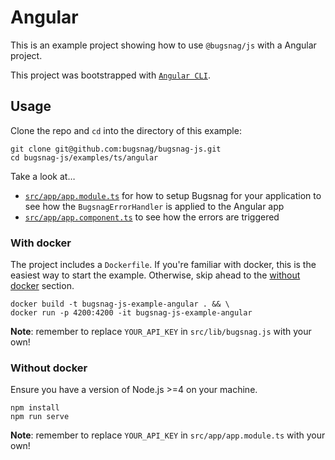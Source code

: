 # Angular

This is an example project showing how to use `@bugsnag/js` with a Angular project.

This project was bootstrapped with [`Angular CLI`](https://github.com/angular/angular-cli).

## Usage

Clone the repo and `cd` into the directory of this example:

```
git clone git@github.com:bugsnag/bugsnag-js.git
cd bugsnag-js/examples/ts/angular
```

Take a look at…

- [`src/app/app.module.ts`](src/app/app.module.ts) for how to setup Bugsnag for your application to see how the `BugsnagErrorHandler` is applied to the Angular app
- [`src/app/app.component.ts`](src/app/app.component.ts) to see how the errors are triggered

### With docker

The project includes a `Dockerfile`. If you're familiar with docker, this is the easiest way to start the example. Otherwise, skip ahead to the [without docker](#without-docker) section.

```
docker build -t bugsnag-js-example-angular . && \
docker run -p 4200:4200 -it bugsnag-js-example-angular
```

__Note__: remember to replace `YOUR_API_KEY` in `src/lib/bugsnag.js` with your own!

### Without docker
Ensure you have a version of Node.js >=4 on your machine.

```
npm install
npm run serve
```

__Note__: remember to replace `YOUR_API_KEY` in `src/app/app.module.ts` with your own!
